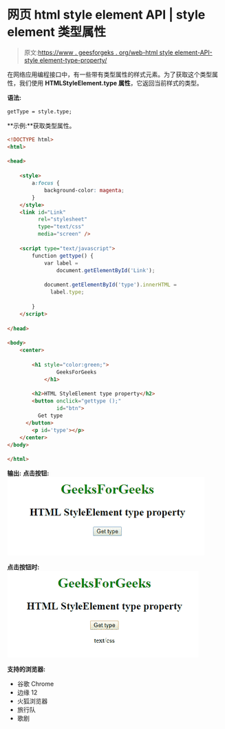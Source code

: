 # 网页 html style element API | style element 类型属性

> 原文:[https://www . geesforgeks . org/web-html style element-API-style element-type-property/](https://www.geeksforgeeks.org/web-htmlstyleelement-api-styleelement-type-property/)

在网络应用编程接口中，有一些带有类型属性的样式元素。为了获取这个类型属性，我们使用 **HTMLStyleElement.type 属性**，它返回当前样式的类型。

**语法:**

```html
getType = style.type;
```

**示例:**获取类型属性。

```html
<!DOCTYPE html>
<html>

<head>

    <style>
        a:focus {
            background-color: magenta;
        }
    </style>
    <link id="Link"
          rel="stylesheet" 
          type="text/css" 
          media="screen" />

    <script type="text/javascript">
        function gettype() {
            var label = 
                document.getElementById('Link');

            document.getElementById('type').innerHTML = 
              label.type;

        }
    </script>

</head>

<body>
    <center>

        <h1 style="color:green;">  
                GeeksForGeeks  
            </h1>

        <h2>HTML StyleElement type property</h2>
        <button onclick="gettype ();" 
                id="btn">
          Get type
      </button>
        <p id='type'></p>
    </center>
</body>

</html>
```

**输出:**
**点击按钮:**
![](img/199a45f62347b5286e7a8ba0a1a55045.png)

**点击按钮时:**
![](img/6b458847287728fae6fa9c4ab003b9ee.png)

**支持的浏览器:**

*   谷歌 Chrome
*   边缘 12
*   火狐浏览器
*   旅行队
*   歌剧